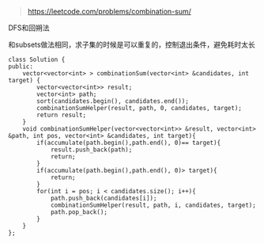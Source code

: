
>https://leetcode.com/problems/combination-sum/

DFS和回朔法

和subsets做法相同，求子集的时候是可以重复的，控制退出条件，避免耗时太长

	class Solution {
	public:
	    vector<vector<int> > combinationSum(vector<int> &candidates, int target) {
	        vector<vector<int>> result;
	        vector<int> path;
	        sort(candidates.begin(), candidates.end());
	        combinationSumHelper(result, path, 0, candidates, target);
	        return result;
	    }
	    void combinationSumHelper(vector<vector<int>> &result, vector<int> &path, int pos, vector<int> &candidates, int target){
	        if(accumulate(path.begin(),path.end(), 0)== target){
	            result.push_back(path);
	            return;
	        }
	        if(accumulate(path.begin(),path.end(), 0)> target){
	            return;
	        }
	        for(int i = pos; i < candidates.size(); i++){
	            path.push_back(candidates[i]);
	            combinationSumHelper(result, path, i, candidates, target);
	            path.pop_back();
	        }
	    }
	};


